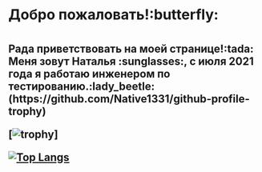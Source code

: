 <h1>Добро пожаловать!:butterfly:<h1>
<h2>Рада приветствовать на моей странице!:tada:</br>
Меня зовут Наталья :sunglasses:, с июля 2021 года я работаю 
  инженером по тестированию.:lady_beetle:
  (https://github.com/Native1331/github-profile-trophy)
  
[![trophy](https://github-profile-trophy.vercel.app/?username=Native1331)] 
  
  <!---Для подробной версии-->
[![Top Langs](https://github-readme-stats.vercel.app/api/top-langs/?username=Native1331)](https://github.com/anuraghazra/github-readme-stats)
  
  
  
